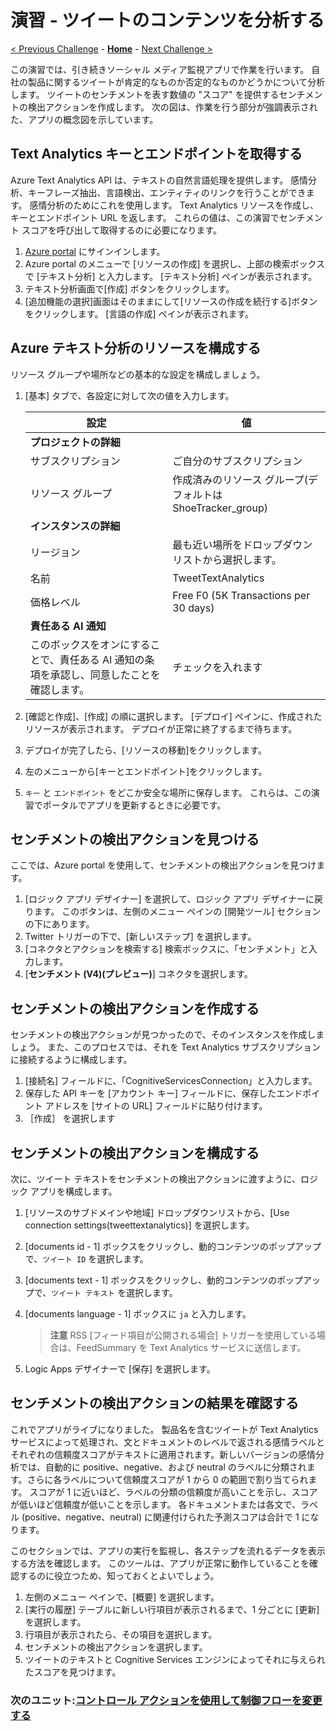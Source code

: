 # 演習 - ツイートのコンテンツを分析する

[< Previous Challenge](https://learn.microsoft.com/training/modules/route-and-process-data-logic-apps/5-execute-an-action) - **[Home](./README.md)** - [Next Challenge >](https://learn.microsoft.com/training/modules/route-and-process-data-logic-apps/7-alter-control-flow-using-control-action)

この演習では、引き続きソーシャル メディア監視アプリで作業を行います。 自社の製品に関するツイートが肯定的なものか否定的なものかどうかについて分析します。 ツイートのセンチメントを表す数値の "スコア" を提供するセンチメントの検出アクションを作成します。 次の図は、作業を行う部分が強調表示された、アプリの概念図を示しています。

## Text Analytics キーとエンドポイントを取得する
Azure Text Analytics API は、テキストの自然言語処理を提供します。 感情分析、キーフレーズ抽出、言語検出、エンティティのリンクを行うことができます。 感情分析のためにこれを使用します。 Text Analytics リソースを作成し、キーとエンドポイント URL を返します。 これらの値は、この演習でセンチメント スコアを呼び出して取得するのに必要になります。

1. [Azure portal](https://portal.azure.com/) にサインインします。
1. Azure portal のメニューで [リソースの作成] を選択し、上部の検索ボックスで [テキスト分析] と入力します。 [テキスト分析] ペインが表示されます。
1. テキスト分析画面で[作成] ボタンをクリックします。
1. [追加機能の選択]画面はそのままにして[リソースの作成を続行する]ボタンをクリックします。 [言語の作成] ペインが表示されます。

## Azure テキスト分析のリソースを構成する
リソース グループや場所などの基本的な設定を構成しましょう。

1. [基本] タブで、各設定に対して次の値を入力します。

    |  設定  |  値  |
    | ---- | ---- |
    |  **プロジェクトの詳細**  ||
    |  サブスクリプション  |  ご自分のサブスクリプション  |
    |  リソース グループ   |  作成済みのリソース グループ(デフォルトは ShoeTracker_group)  |
    |  **インスタンスの詳細**  ||
    |  リージョン  |  最も近い場所をドロップダウン リストから選択します。  |
    |  名前  |  TweetTextAnalytics  |
    |  価格レベル  |  Free F0 (5K Transactions per 30 days)  |
    |  **責任ある AI 通知**  ||
    |  このボックスをオンにすることで、責任ある AI 通知の条項を承認し、同意したことを確認します。  |  チェックを入れます  |

1. [確認と作成]、[作成] の順に選択します。 [デプロイ] ペインに、作成されたリソースが表示されます。 デプロイが正常に終了するまで待ちます。
1. デプロイが完了したら、[リソースの移動]をクリックします。
1. 左のメニューから[キーとエンドポイント]をクリックします。
1. `キー` と `エンドポイント` をどこか安全な場所に保存します。 これらは、この演習でポータルでアプリを更新するときに必要です。

## センチメントの検出アクションを見つける
ここでは、Azure portal を使用して、センチメントの検出アクションを見つけます。

1. [ロジック アプリ デザイナー] を選択して、ロジック アプリ デザイナーに戻ります。 このボタンは、左側のメニュー ペインの [開発ツール] セクションの下にあります。
1. Twitter トリガーの下で、[新しいステップ] を選択します。
1. [コネクタとアクションを検索する] 検索ボックスに、「センチメント」と入力します。
1. [**センチメント (V4)(プレビュー)**] コネクタを選択します。

## センチメントの検出アクションを作成する
センチメントの検出アクションが見つかったので、そのインスタンスを作成しましょう。 また、このプロセスでは、それを Text Analytics サブスクリプションに接続するように構成します。

1. [接続名] フィールドに、「CognitiveServicesConnection」と入力します。
1. 保存した API キーを [アカウント キー] フィールドに、保存したエンドポイント アドレスを [サイトの URL] フィールドに貼り付けます。
1. ［作成］ を選択します

## センチメントの検出アクションを構成する
次に、ツイート テキストをセンチメントの検出アクションに渡すように、ロジック アプリを構成します。

1. [リソースのサブドメインや地域] ドロップダウンリストから、[Use connection settings(tweettextanalytics)] を選択します。
1. [documents id - 1] ボックスをクリックし、動的コンテンツのポップアップで、`ツイート ID` を選択します。
1. [documents text - 1] ボックスをクリックし、動的コンテンツのポップアップで、`ツイート テキスト` を選択します。
1. [documents language - 1] ボックスに `ja` と入力します。

    > **注意**
    > RSS [フィード項目が公開される場合] トリガーを使用している場合は、FeedSummary を Text Analytics サービスに送信します。
    
1. Logic Apps デザイナーで [保存] を選択します。

## センチメントの検出アクションの結果を確認する
これでアプリがライブになりました。 製品名を含むツイートが Text Analytics サービスによって処理され、文とドキュメントのレベルで返される感情ラベルとそれぞれの信頼度スコアがテキストに適用されます。新しいバージョンの感情分析では、自動的に positive、negative、および neutral のラベルに分類されます。さらに各ラベルについて信頼度スコアが 1 から 0 の範囲で割り当てられます。 スコアが 1 に近いほど、ラベルの分類の信頼度が高いことを示し、スコアが低いほど信頼度が低いことを示します。 各ドキュメントまたは各文で、ラベル (positive、negative、neutral) に関連付けられた予測スコアは合計で 1 になります。

このセクションでは、アプリの実行を監視し、各ステップを流れるデータを表示する方法を確認します。 このツールは、アプリが正常に動作していることを確認するのに役立つため、知っておくとよいでしょう。

1. 左側のメニュー ペインで、[概要] を選択します。
1. [実行の履歴] テーブルに新しい行項目が表示されるまで、1 分ごとに [更新] を選択します。
1. 行項目が表示されたら、その項目を選択します。
1. センチメントの検出アクションを選択します。
1. ツイートのテキストと Cognitive Services エンジンによってそれに与えられたスコアを見つけます。

### 次のユニット:[コントロール アクションを使用して制御フローを変更する](https://learn.microsoft.com/training/modules/route-and-process-data-logic-apps/7-alter-control-flow-using-control-action)